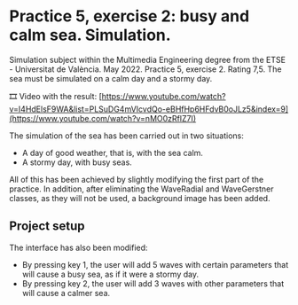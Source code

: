 ﻿# Practice 5, exercise 2: busy and calm sea. Simulation.
Simulation subject within the Multimedia Engineering degree from the ETSE - Universitat de València. May 2022. Practice 5, exercise 2. Rating 7,5. The sea must be simulated on a calm day and a stormy day.

🎞️ Video with the result: [https://www.youtube.com/watch?v=I4HdElsF9WA&list=PLSuDG4mVIcvdQo-eBHfHp6HFdvB0oJLz5&index=9](https://www.youtube.com/watch?v=nMO0zRflZ7I)
 
The simulation of the sea has been carried out in two situations:
- A day of good weather, that is, with the sea calm.
- A stormy day, with busy seas.

All of this has been achieved by slightly modifying the first part of the practice. In addition, after eliminating the WaveRadial and WaveGerstner classes, as they will not be used, a background image has been added.

## Project setup
The interface has also been modified:
- By pressing key 1, the user will add 5 waves with certain parameters that will cause a busy sea, as if it were a stormy day.
- By pressing key 2, the user will add 3 waves with other parameters that will cause a calmer sea.
